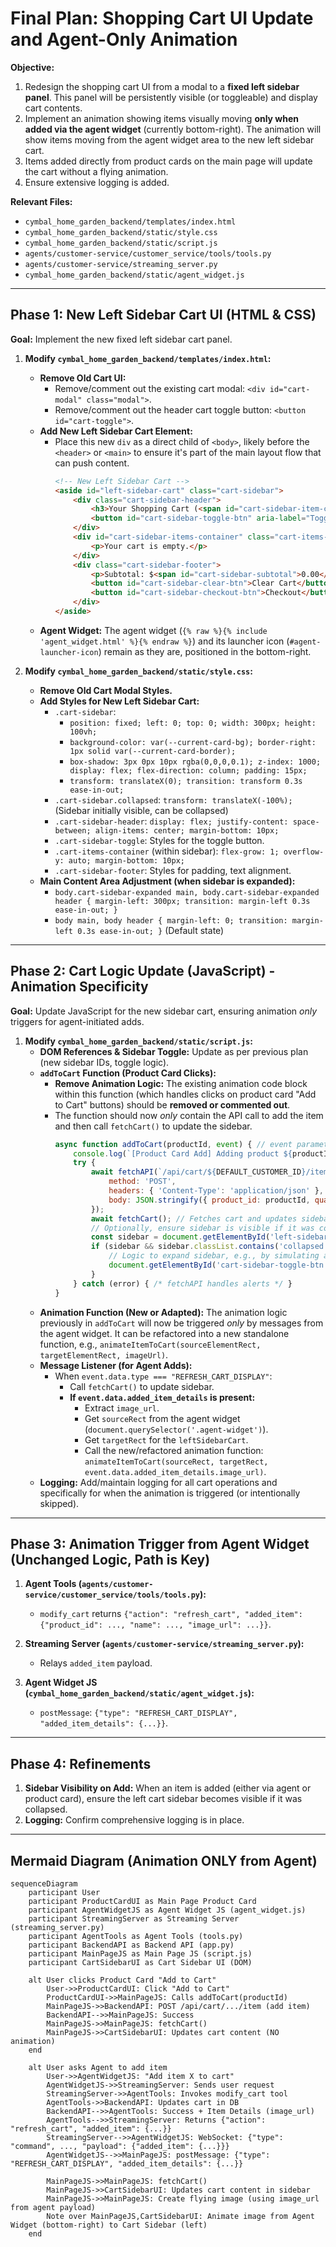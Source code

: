 # Final Plan: Shopping Cart UI Update and Agent-Only Animation

**Objective:**
1.  Redesign the shopping cart UI from a modal to a **fixed left sidebar panel**. This panel will be persistently visible (or toggleable) and display cart contents.
2.  Implement an animation showing items visually moving **only when added via the agent widget** (currently bottom-right). The animation will show items moving from the agent widget area to the new left sidebar cart.
3.  Items added directly from product cards on the main page will update the cart without a flying animation.
4.  Ensure extensive logging is added.

**Relevant Files:**
*   `cymbal_home_garden_backend/templates/index.html`
*   `cymbal_home_garden_backend/static/style.css`
*   `cymbal_home_garden_backend/static/script.js`
*   `agents/customer-service/customer_service/tools/tools.py`
*   `agents/customer-service/streaming_server.py`
*   `cymbal_home_garden_backend/static/agent_widget.js`

---

## Phase 1: New Left Sidebar Cart UI (HTML & CSS)

**Goal:** Implement the new fixed left sidebar cart panel.

1.  **Modify `cymbal_home_garden_backend/templates/index.html`:**
    *   **Remove Old Cart UI:**
        *   Remove/comment out the existing cart modal: `<div id="cart-modal" class="modal">`.
        *   Remove/comment out the header cart toggle button: `<button id="cart-toggle">`.
    *   **Add New Left Sidebar Cart Element:**
        *   Place this new `div` as a direct child of `<body>`, likely before the `<header>` or `<main>` to ensure it's part of the main layout flow that can push content.
            ```html
            <!-- New Left Sidebar Cart -->
            <aside id="left-sidebar-cart" class="cart-sidebar">
                <div class="cart-sidebar-header">
                    <h3>Your Shopping Cart (<span id="cart-sidebar-item-count">0</span>)</h3>
                    <button id="cart-sidebar-toggle-btn" aria-label="Toggle Cart Sidebar" class="cart-sidebar-toggle">&lt;</button> 
                </div>
                <div id="cart-sidebar-items-container" class="cart-items-container">
                    <p>Your cart is empty.</p>
                </div>
                <div class="cart-sidebar-footer">
                    <p>Subtotal: $<span id="cart-sidebar-subtotal">0.00</span></p>
                    <button id="cart-sidebar-clear-btn">Clear Cart</button>
                    <button id="cart-sidebar-checkout-btn">Checkout</button>
                </div>
            </aside>
            ```
    *   **Agent Widget:** The agent widget (`{% raw %}{% include 'agent_widget.html' %}{% endraw %}`) and its launcher icon (`#agent-launcher-icon`) remain as they are, positioned in the bottom-right.

2.  **Modify `cymbal_home_garden_backend/static/style.css`:**
    *   **Remove Old Cart Modal Styles.**
    *   **Add Styles for New Left Sidebar Cart:**
        *   `.cart-sidebar`:
            *   `position: fixed; left: 0; top: 0; width: 300px; height: 100vh;`
            *   `background-color: var(--current-card-bg); border-right: 1px solid var(--current-card-border);`
            *   `box-shadow: 3px 0px 10px rgba(0,0,0,0.1); z-index: 1000; display: flex; flex-direction: column; padding: 15px;`
            *   `transform: translateX(0); transition: transform 0.3s ease-in-out;`
        *   `.cart-sidebar.collapsed`: `transform: translateX(-100%);` (Sidebar initially visible, can be collapsed)
        *   `.cart-sidebar-header`: `display: flex; justify-content: space-between; align-items: center; margin-bottom: 10px;`
        *   `.cart-sidebar-toggle`: Styles for the toggle button.
        *   `.cart-items-container` (within sidebar): `flex-grow: 1; overflow-y: auto; margin-bottom: 10px;`
        *   `.cart-sidebar-footer`: Styles for padding, text alignment.
    *   **Main Content Area Adjustment (when sidebar is expanded):**
        *   `body.cart-sidebar-expanded main, body.cart-sidebar-expanded header { margin-left: 300px; transition: margin-left 0.3s ease-in-out; }`
        *   `body main, body header { margin-left: 0; transition: margin-left 0.3s ease-in-out; }` (Default state)

---

## Phase 2: Cart Logic Update (JavaScript) - Animation Specificity

**Goal:** Update JavaScript for the new sidebar cart, ensuring animation *only* triggers for agent-initiated adds.

1.  **Modify `cymbal_home_garden_backend/static/script.js`:**
    *   **DOM References & Sidebar Toggle:** Update as per previous plan (new sidebar IDs, toggle logic).
    *   **`addToCart` Function (Product Card Clicks):**
        *   **Remove Animation Logic:** The existing animation code block within this function (which handles clicks on product card "Add to Cart" buttons) should be **removed or commented out**.
        *   The function should now *only* contain the API call to add the item and then call `fetchCart()` to update the sidebar.
            ```javascript
            async function addToCart(productId, event) { // event parameter might become unused
                console.log(`[Product Card Add] Adding product ${productId} to cart. NO ANIMATION.`);
                try {
                    await fetchAPI(`/api/cart/${DEFAULT_CUSTOMER_ID}/item`, {
                        method: 'POST',
                        headers: { 'Content-Type': 'application/json' },
                        body: JSON.stringify({ product_id: productId, quantity: 1 })
                    });
                    await fetchCart(); // Fetches cart and updates sidebar display
                    // Optionally, ensure sidebar is visible if it was collapsed
                    const sidebar = document.getElementById('left-sidebar-cart');
                    if (sidebar && sidebar.classList.contains('collapsed')) {
                        // Logic to expand sidebar, e.g., by simulating a toggle click or calling a function
                        document.getElementById('cart-sidebar-toggle-btn')?.click();
                    }
                } catch (error) { /* fetchAPI handles alerts */ }
            }
            ```
    *   **Animation Function (New or Adapted):** The animation logic previously in `addToCart` will now be triggered *only* by messages from the agent widget. It can be refactored into a new standalone function, e.g., `animateItemToCart(sourceElementRect, targetElementRect, imageUrl)`.
    *   **Message Listener (for Agent Adds):**
        *   When `event.data.type === "REFRESH_CART_DISPLAY"`:
            *   Call `fetchCart()` to update sidebar.
            *   **If `event.data.added_item_details` is present:**
                *   Extract `image_url`.
                *   Get `sourceRect` from the agent widget (`document.querySelector('.agent-widget')`).
                *   Get `targetRect` for the `leftSidebarCart`.
                *   Call the new/refactored animation function: `animateItemToCart(sourceRect, targetRect, event.data.added_item_details.image_url)`.
    *   **Logging:** Add/maintain logging for all cart operations and specifically for when the animation is triggered (or intentionally skipped).

---

## Phase 3: Animation Trigger from Agent Widget (Unchanged Logic, Path is Key)

1.  **Agent Tools (`agents/customer-service/customer_service/tools/tools.py`):**
    *   `modify_cart` returns `{"action": "refresh_cart", "added_item": {"product_id": ..., "name": ..., "image_url": ...}}`.

2.  **Streaming Server (`agents/customer-service/streaming_server.py`):**
    *   Relays `added_item` payload.

3.  **Agent Widget JS (`cymbal_home_garden_backend/static/agent_widget.js`):**
    *   `postMessage`: `{"type": "REFRESH_CART_DISPLAY", "added_item_details": {...}}`.

---

## Phase 4: Refinements

1.  **Sidebar Visibility on Add:** When an item is added (either via agent or product card), ensure the left cart sidebar becomes visible if it was collapsed.
2.  **Logging:** Confirm comprehensive logging is in place.

---

## Mermaid Diagram (Animation ONLY from Agent)

```mermaid
sequenceDiagram
    participant User
    participant ProductCardUI as Main Page Product Card
    participant AgentWidgetJS as Agent Widget JS (agent_widget.js)
    participant StreamingServer as Streaming Server (streaming_server.py)
    participant AgentTools as Agent Tools (tools.py)
    participant BackendAPI as Backend API (app.py)
    participant MainPageJS as Main Page JS (script.js)
    participant CartSidebarUI as Cart Sidebar UI (DOM)

    alt User clicks Product Card "Add to Cart"
        User->>ProductCardUI: Click "Add to Cart"
        ProductCardUI->>MainPageJS: Calls addToCart(productId)
        MainPageJS->>BackendAPI: POST /api/cart/.../item (add item)
        BackendAPI-->>MainPageJS: Success
        MainPageJS->>MainPageJS: fetchCart()
        MainPageJS->>CartSidebarUI: Updates cart content (NO animation)
    end

    alt User asks Agent to add item
        User->>AgentWidgetJS: "Add item X to cart"
        AgentWidgetJS->>StreamingServer: Sends user request
        StreamingServer->>AgentTools: Invokes modify_cart tool
        AgentTools->>BackendAPI: Updates cart in DB
        BackendAPI-->>AgentTools: Success + Item Details (image_url)
        AgentTools-->>StreamingServer: Returns {"action": "refresh_cart", "added_item": {...}}
        StreamingServer-->>AgentWidgetJS: WebSocket: {"type": "command", ..., "payload": {"added_item": {...}}}
        AgentWidgetJS-->>MainPageJS: postMessage: {"type": "REFRESH_CART_DISPLAY", "added_item_details": {...}}
        
        MainPageJS->>MainPageJS: fetchCart()
        MainPageJS->>CartSidebarUI: Updates cart content in sidebar
        MainPageJS->>MainPageJS: Create flying image (using image_url from agent payload)
        Note over MainPageJS,CartSidebarUI: Animate image from Agent Widget (bottom-right) to Cart Sidebar (left)
    end